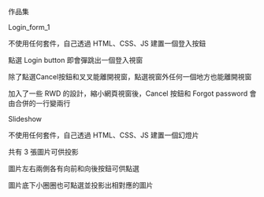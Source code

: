 作品集

Login_form_1

不使用任何套件，自己透過 HTML、CSS、JS 建置一個登入按鈕

點選 Login button 即會彈跳出一個登入視窗

除了點選Cancel按鈕和叉叉能離開視窗，點選視窗外任何一個地方也能離開視窗

加入了一些 RWD 的設計，縮小網頁視窗後，Cancel 按鈕和 Forgot password 會由合併的一行變兩行

Slideshow

不使用任何套件，自己透過 HTML、CSS、JS 建置一個幻燈片

共有 3 張圖片可供投影

圖片左右兩側各有向前和向後按鈕可供點選

圖片底下小圈圈也可點選並投影出相對應的圖片

